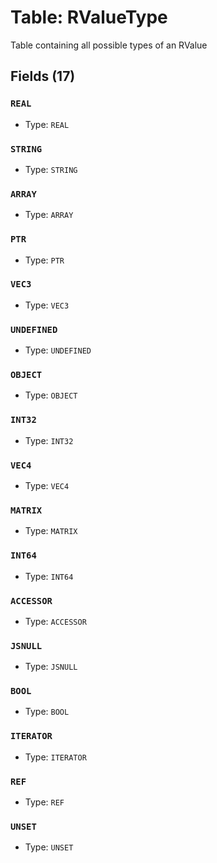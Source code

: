 # Table: RValueType

Table containing all possible types of an RValue

## Fields (17)

### `REAL`

- Type: `REAL`

### `STRING`

- Type: `STRING`

### `ARRAY`

- Type: `ARRAY`

### `PTR`

- Type: `PTR`

### `VEC3`

- Type: `VEC3`

### `UNDEFINED`

- Type: `UNDEFINED`

### `OBJECT`

- Type: `OBJECT`

### `INT32`

- Type: `INT32`

### `VEC4`

- Type: `VEC4`

### `MATRIX`

- Type: `MATRIX`

### `INT64`

- Type: `INT64`

### `ACCESSOR`

- Type: `ACCESSOR`

### `JSNULL`

- Type: `JSNULL`

### `BOOL`

- Type: `BOOL`

### `ITERATOR`

- Type: `ITERATOR`

### `REF`

- Type: `REF`

### `UNSET`

- Type: `UNSET`

